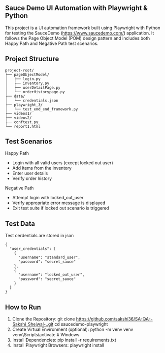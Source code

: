 ## Sauce Demo UI Automation with Playwright & Python
This project is a UI automation framework built using Playwright with Python for testing the SauceDemo (https://www.saucedemo.com/) application. 
It follows the Page Object Model (POM) design pattern and includes both Happy Path and Negative Path test scenarios.

## Project Structure
```text
project-root/
├── pageObjectModel/
│   ├── login.py
│   ├── inventory.py
│   ├── userDetailPage.py
│   └── orderHistorypage.py
├── data/
│   └── credentials.json
├── playwright_3/
│   └── test_end_end_framework.py
├── videos1/
├── videos2/
├── conftest.py
└── report1.html
```
## Test Scenarios
Happy Path
- Login with all valid users (except locked out user)
- Add items from the inventory
- Enter user details
- Verify order history

Negative Path
- Attempt login with locked_out_user
- Verify appropriate error message is displayed
- Exit test suite if locked out scenario is triggered

## Test Data
Test cerdentials are stored in json
```text
{
  "user_credentials": [
    {
      "username": "standard_user",
      "password": "secret_sauce"
    },
    {
      "username": "locked_out_user",
      "password": "secret_sauce"
    }
  ]
}
```

## How to Run
1. Clone the Repository:
git clone https://github.com/sakshi36/SA-QA--Sakshi_Shejwal-..git
cd saucedemo-playwright
2. Create Virtual Environment (optional):
python -m venv venv
venv\Scripts\activate    # Windows
3. Install Dependencies:
pip install -r requirements.txt
4. Install Playwright Browsers:
playwright install





